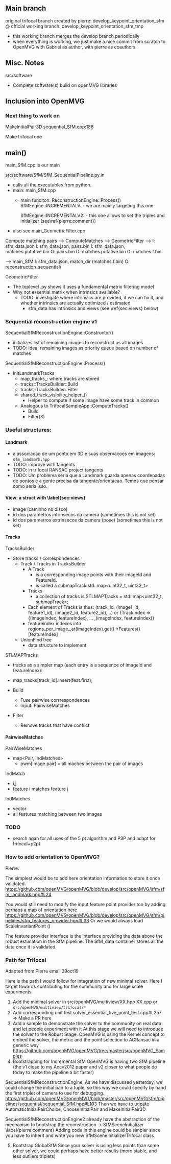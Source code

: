 ## Main branch
original trifocal branch  created by pierre: develop_keypoint_orientation_sfm @ official
working branch: develop_keypoint_orientation_sfm_tmp
  - this working branch merges the develop branch periodically
  - when everything is working, we just make a nice commit from scratch to
    OpenMVG with Gabriel as author, with pierre as coauthors


## Misc. Notes

src/software 
 - Complete software(s) build on openMVG libraries

## Inclusion into OpenMVG

### Next thing to work on

MakeInitialPair3D
sequential_SfM.cpp:188

Make trifocal one


## main() ##

main_SfM.cpp is our main

src/software/SfM/SfM_SequentialPipeline.py.in
  - calls all the executables from python.
  - main: main_SfM.cpp 
    - main funciton: ReconstructionEngine::Process() 
        SfMEngine::INCREMENTALV:
          - we are mainly targeting this one
          
        SfMEngine::INCREMENTALV2:
          - this one allows to set the triples and initializer (see\ref{pierre:comment})
  - also see main_GeometricFilter.cpp


Compute matching pairs -->  ComputeMatches               --> GeometricFilter -->
I: sfm_data.json            I: sfm_data.json, pairs.bin      I: sfm_data.json, matches.putative.bin
O: pairs.bin                O: matches.putative.bin          O: matches.f.bin

-->  main_SfM
     I: sfm_data.json, match_dir (matches.f.bin)
     O: reconstruction_sequential/

GeometricFilter 
- The toplevel .py shows it uses a fundamental matrix filtering model
- Why not essential matrix when intrinsics available?
    - TODO: investigate where intrinsics are provided, if we can fix it, and
      whether intrinsics are actually optimized / estimated
        - sfm_data has intrinsics and views (see \ref{sec:views} below)

### Sequential reconstruction engine v1

SequentialSfMReconstructionEngine::Constructor()
- initializes list of remaining images to reconstruct as all images
- TODO: Idea: remaining images as priority queue based on number of matches

SequentialSfMReconstructionEngine::Process()
- InitLandmarkTracks
  - map_tracks_: where tracks are stored
  - tracks::TracksBuilder::Build
  - tracks::TracksBuilder::Filter
  - shared_track_visibility_helper_()
    - Helper to compute if some image have some track in common
  - Analogous to TrifocalSampleApp::ComputeTracks()
    - Build
    - Filter(3)

### Useful structures:

#### Landmark 
  - a associacao de um ponto em 3D e suas observacoes em imagens: `sfm_landmark.hpp`
  - TODO: improve with tangents
  - TODO: in trifocal RANSAC project tangents
  - TODO: Um problema seria que a Landmark guarda apenas coordenadas de pontos e
    a gente precisa da tangente/orientacao. Temos que pensar como seria isso.

#### View: a struct with \label{sec:views}
  - image (caminho no disco)
  - id dos parametros intrinsecos da camera            (sometimes this is not set)
  - id dos parametros extrinsecos da camera (pose)     (sometimes this is not set)

#### Tracks

TracksBuilder
- Store tracks / correspondences
  - Track / Tracks in TracksBuilder
    - A Track 
      - is a corresponding image points with their imageId and FeatureId.
      - is called a submapTrack std::map<uint32_t, uint32_t>
    - Tracks
      - a collection of tracks is STLMAPTracks = std::map<uint32_t, submapTrack>;
    - Each element of Tracks is thus:
    (track_id, (image1_id, feature1_id), (image2_id, feature2_id),...)
    or
    {TrackIndex => {(imageIndex, featureIndex), ... ,(imageIndex, featureIndex)}
    - featureindex indexes into
      regions_per_image_.at(imageIndex).get()->Features()[featureIndex]
  - UnionFind tree
    - data structure to implement

STLMAPTracks
- tracks as a simpler map (each entry is a sequence of imageId and featureIndex):
- map_tracks[track_id].insert(feat.first);
  
    
- Build
  - Fuse pairwise corrrespondences
  - Input: PairwiseMatches
- Filter
  - Remove tracks that have conflict


#### PairwiseMatches

PairWiseMatches
- map<Pair, IndMatches>
  - pwm[image pair] = all maches between the pair of images
  
IndMatch
- i,j
- feature i matches feature j

IndMatches
- vector<IndMatch>
- all features matching between two images



### TODO 
  - search agan for all uses of the 5 pt algorithm and P3P and adapt for trifocal+p2pt
 

### How to add orientation to OpenMVG?

Pierre: 

The simplest would be to add here orientation information to store it once validated.
https://github.com/openMVG/openMVG/blob/develop/src/openMVG/sfm/sfm_landmark.hpp#L24

You would still need to modify the input feature point provider too by adding
perhaps a map of orientation here
https://github.com/openMVG/openMVG/blob/develop/src/openMVG/sfm/pipelines/sfm_features_provider.hpp#L33
Or we would always load ScaleInvariantPoint ()

The feature provider interface is the interface providing the data above the
robust estimation in the SfM pipeline.
The SfM_data container stores all the data once it is validated.
 
### Path for Trifocal

Adapted from Pierre email 29oct19

Here is the path I would follow for integration of new minimal solver.
Here I target towards contributing for the community and for large scale experiments.

1. Add the minimal solver in src/openMVG/multiview/XX.hpp XX.cpp or `src/openMVG/multiview/trifocal/*` 
2. Add corresponding unit test solver_essential_five_point_test.cpp#L257 
=> Make a PR here
3. Add a sample to demonstrate the solver to the community on real data and let people experiment with it
At this stage we will need to introduce the solver to the Robust Stage. OpenMVG
is using the Kernel concept to embed the solver, the metric and the point
selection to ACRansac in a generic way
https://github.com/openMVG/openMVG/tree/master/src/openMVG_Samples
4. Bootstrapping for Incremental SfM
OpenMVG is having two SfM pipeline
(the v1 close to my Accv2012 paper and v2 closer to what people do today to make
the pipeline a bit faster)

SequentialSfMReconstructionEngine:
As we have discussed yesterday, we could change the initial pair to a tuple, so
this way we could specify by hand the first triplet of camera to use for debugging.
https://github.com/openMVG/openMVG/blob/master/src/openMVG/sfm/pipelines/sequential/sequential_SfM.hpp#L103
Then we have to udpate AutomaticInitialPairChoice, ChooseInitialPair and MakeInitialPair3D

SequentialSfMReconstructionEngine2 already have the abstraction of the mechanism to bootstrap the reconstruction -> SfMSceneInitializer \label{pierre:comment}
Adding code in this engine could be simpler since you have to inherit and write you new SfMSceneInitializerTrifocal class

5. Bootstrap GlobalSfM
Since your solver is using less points than some other solver, we could perhaps have better results (more stable, and less outliers triplets)

